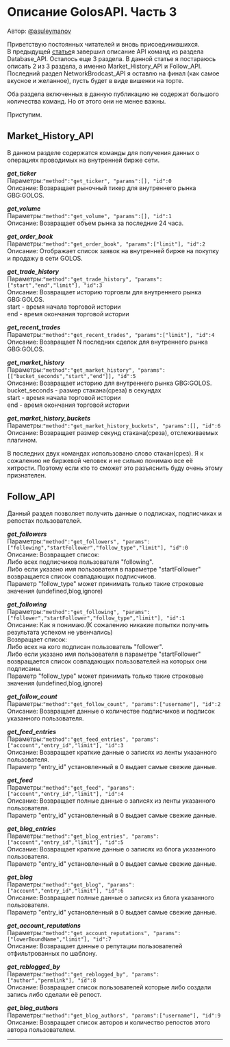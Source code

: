 # Описание GolosAPI. Часть 3

Автор: [@asuleymanov](https://golos.io/@asuleymanov)


Приветствую постоянных читателей и вновь присоединившихся.  
В предыдущей [статье](https://golos.io/ru--otkrytyij-kod/@asuleymanov/opisani-golosapi-chast-2)я завершил описание API команд из раздела Database\_API. Осталось еще 3 раздела. В данной статье я постараюсь описать 2 из 3 раздела, а именно Market\_History\_API и Follow\_API.  
Последний раздел NetworkBrodcast\_API я оставлю на финал \(как самое вкусное и желанное\), пусть будет в виде вишенки на торте.

Оба раздела включенных в данную публикацию не содержат большого количества команд. Но от этого они не менее важны.

Приступим.

## Market\_History\_API

В данном разделе содержатся команды для получения данных о операциях проводимых на внутренней бирже сети.

_**get\_ticker**_  
Параметры:`"method":"get_ticker", "params":[], "id":0`  
Описание: Возвращает рыночный тикер для внутреннего рынка GBG:GOLOS.

_**get\_volume**_  
Параметры:`"method":"get_volume", "params":[], "id":1`  
Описание: Возвращает объем рынка за последние 24 часа.

_**get\_order\_book**_  
Параметры:`"method":"get_order_book", "params":["limit"], "id":2`  
Описание: Отображает список заявок на внутренней бирже на покупку и продажу в сети GOLOS.

_**get\_trade\_history**_  
Параметры:`"method":"get_trade_history", "params":["start","end","limit"], "id":3`  
Описание: Возвращает историю торговли для внутреннего рынка GBG:GOLOS.  
start - время начала торговой истории  
end - время окончания торговой истории

_**get\_recent\_trades**_  
Параметры:`"method":"get_recent_trades", "params":["limit"], "id":4`  
Описание: Возвращает N последних сделок для внутреннего рынка GBG:GOLOS.

_**get\_market\_history**_  
Параметры:`"method":"get_market_history", "params":[["bucket_seconds","start","end"]], "id":5`  
Описание: Возвращает историю для внутреннего рынка GBG:GOLOS.  
bucket\_seconds - размер стакана\(среза\) в секундах  
start - время начала торговой истории  
end - время окончания торговой истории

_**get\_market\_history\_buckets**_  
Параметры:`"method":"get_market_history_buckets", "params":[], "id":6`  
Описание: Возвращает размер секунд стакана\(среза\), отслеживаемых плагином.

В последних двух командах использовано слово стакан\(срез\). Я к сожалению не биржевой человек и не сильно понимаю все её хитрости. Поэтому если кто то сможет это разъяснить буду очень этому признателен.

## Follow\_API

Данный раздел позволяет получить данные о подписках, подписчиках и репостах пользователей.

_**get\_followers**_  
Параметры:`"method":"get_followers", "params":["following","startFollower","follow_type","limit"], "id":0`  
Описание: Возвращает список:  
Либо всех подписчиков пользователя "following".  
Либо если указано имя пользователя в параметре "startFollower" возвращается список совпадающих подписчиков.  
Параметр "follow\_type" может принимать только такие строковые значения \(undefined,blog,ignore\)

_**get\_following**_  
Параметры:`"method":"get_following", "params":["follower","startFollower","follow_type","limit"], "id":1`  
Описание: Как я понимаю.\(К сожалению никакие попытки получить результата успехом не увенчались\)  
Возвращает список:  
Либо всех на кого подписан пользователь "follower".  
Либо если указано имя пользователя в параметре "startFollower" возвращается список совпадающих пользователей на которых они подписаны.  
Параметр "follow\_type" может принимать только такие строковые значения \(undefined,blog,ignore\)

_**get\_follow\_count**_  
Параметры:`"method":"get_follow_count", "params":["username"], "id":2`  
Описание: Возвращает данные о количестве подписчиков и подписок указанного пользователя.

_**get\_feed\_entries**_  
Параметры:`"method":"get_feed_entries", "params":["account","entry_id","limit"], "id":3`  
Описание: Возвращает краткие данные о записях из ленты указанного пользователя.  
Параметр "entry\_id" установленный в 0 выдает самые свежие данные.

_**get\_feed**_  
Параметры:`"method":"get_feed", "params":["account","entry_id","limit"], "id":4`  
Описание: Возвращает полные данные о записях из ленты указанного пользователя.  
Параметр "entry\_id" установленный в 0 выдает самые свежие данные.

_**get\_blog\_entries**_  
Параметры:`"method":"get_blog_entries", "params":["account","entry_id","limit"], "id":5`  
Описание: Возвращает краткие данные о записях из блога указанного пользователя.  
Параметр "entry\_id" установленный в 0 выдает самые свежие данные.

_**get\_blog**_  
Параметры:`"method":"get_blog", "params":["account","entry_id","limit"], "id":6`  
Описание: Возвращает полные данные о записях из блога указанного пользователя.  
Параметр "entry\_id" установленный в 0 выдает самые свежие данные.

_**get\_account\_reputations**_  
Параметры:`"method":"get_account_reputations", "params":["lowerBoundName","limit"], "id":7`  
Описание: Возвращает данные о репутации пользователей отфильтрованных по шаблону.

_**get\_reblogged\_by**_  
Параметры:`"method":"get_reblogged_by", "params":["author","permlink"], "id":8`  
Описание: Возвращает список пользователей которые либо создали запись либо сделали её репост.

_**get\_blog\_authors**_  
Параметры:`"method":"get_blog_authors", "params":["username"], "id":9`  
Описание: Возвращает список авторов и количество репостов этого автора пользователем.

---

  



